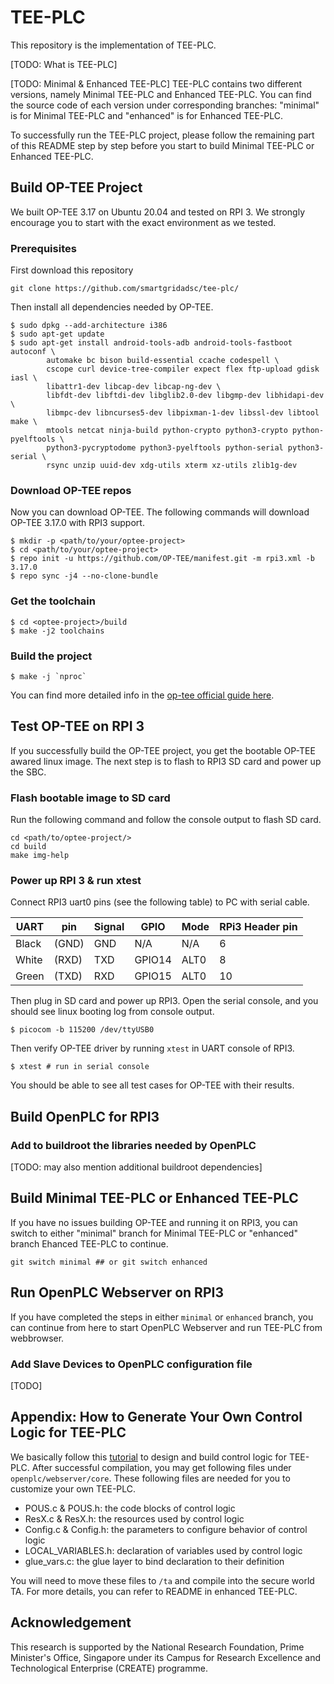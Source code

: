 # TEE-PLC

This repository is the implementation of TEE-PLC. 

[TODO: What is TEE-PLC]

[TODO: Minimal & Enhanced TEE-PLC]
TEE-PLC contains two different versions, namely Minimal TEE-PLC and Enhanced TEE-PLC.
You can find the source code of each version under corresponding branches: "minimal" is for Minimal TEE-PLC and "enhanced" is for Enhanced TEE-PLC.

To successfully run the TEE-PLC project, please follow the remaining part of this README step by step before you start to build Minimal TEE-PLC or Enhanced TEE-PLC.


## Build OP-TEE Project

We built OP-TEE 3.17 on Ubuntu 20.04 and tested on RPI 3. We strongly encourage you to start with the exact environment as we tested. 

### Prerequisites
First download this repository

``` shell
git clone https://github.com/smartgridadsc/tee-plc/
```

Then install all dependencies needed by OP-TEE.

``` shell
$ sudo dpkg --add-architecture i386
$ sudo apt-get update
$ sudo apt-get install android-tools-adb android-tools-fastboot autoconf \
        automake bc bison build-essential ccache codespell \
        cscope curl device-tree-compiler expect flex ftp-upload gdisk iasl \
        libattr1-dev libcap-dev libcap-ng-dev \
        libfdt-dev libftdi-dev libglib2.0-dev libgmp-dev libhidapi-dev \
        libmpc-dev libncurses5-dev libpixman-1-dev libssl-dev libtool make \
        mtools netcat ninja-build python-crypto python3-crypto python-pyelftools \
        python3-pycryptodome python3-pyelftools python-serial python3-serial \
        rsync unzip uuid-dev xdg-utils xterm xz-utils zlib1g-dev
```

### Download OP-TEE repos

Now you can download OP-TEE. The following commands will download OP-TEE 3.17.0 with RPI3 support.

``` shell
$ mkdir -p <path/to/your/optee-project>
$ cd <path/to/your/optee-project>
$ repo init -u https://github.com/OP-TEE/manifest.git -m rpi3.xml -b 3.17.0
$ repo sync -j4 --no-clone-bundle
```

### Get the toolchain

``` shell
$ cd <optee-project>/build
$ make -j2 toolchains
```

### Build the project

``` shell
$ make -j `nproc`
```

You can find more detailed info in the [op-tee official guide here](https://optee.readthedocs.io/en/3.17.0/building/gits/build.html#build).

## Test OP-TEE on RPI 3

If you successfully build the OP-TEE project, you get the bootable OP-TEE awared linux image. The next step is to flash to RPI3 SD card and power up the SBC.

### Flash bootable image to SD card

Run the following command and follow the console output to flash SD card.

``` shell
cd <path/to/optee-project/>
cd build
make img-help
```

### Power up RPI 3 & run xtest

Connect RPI3 uart0 pins (see the following table) to PC with serial cable.

| UART   | pin   | Signal | GPIO   | Mode  | RPi3 Header pin |
|--------|-------|--------|--------|-------|-----------------|
| Black  | (GND) | GND    | N/A    | N/A   | 6               |
| White  | (RXD) | TXD    | GPIO14 | ALT0  | 8               |
| Green  | (TXD) | RXD    | GPIO15 | ALT0  | 10              |

Then plug in SD card and power up RPI3. Open the serial console, and you should see linux booting log from console output.

``` shell
$ picocom -b 115200 /dev/ttyUSB0
```

Then verify OP-TEE driver by running `xtest` in UART console of RPI3.

``` shell
$ xtest # run in serial console
```

You should be able to see all test cases for OP-TEE with their results.

## Build OpenPLC for RPI3

### Add to buildroot the libraries needed by OpenPLC
[TODO: may also mention additional buildroot dependencies]

## Build Minimal TEE-PLC or Enhanced TEE-PLC

If you have no issues building OP-TEE and running it on RPI3, you can switch to either "minimal" branch for Minimal TEE-PLC or "enhanced" branch Ehanced TEE-PLC to continue.

``` shell
git switch minimal ## or git switch enhanced
```

## Run OpenPLC Webserver on RPI3
If you have completed the steps in either `minimal` or `enhanced` branch, you can continue from here to start OpenPLC Webserver and run TEE-PLC from webbrowser.

### Add Slave Devices to OpenPLC configuration file 
[TODO]

## Appendix: How to Generate Your Own Control Logic for TEE-PLC
We basically follow this [tutorial](https://autonomylogic.com/docs/3-2-creating-your-first-project-on-openplc-editor/) to design and build control logic for TEE-PLC. After successful compilation, you may get following files under `openplc/webserver/core`. These following files are needed for you to customize your own TEE-PLC.

- POUS.c & POUS.h: the code blocks of control logic
- ResX.c & ResX.h: the resources used by control logic
- Config.c & Config.h: the parameters to configure behavior of control logic
- LOCAL_VARIABLES.h: declaration of variables used by control logic
- glue_vars.c: the glue layer to bind declaration to their definition

You will need to move these files to `/ta` and compile into the secure world TA. For more details, you can refer to README in enhanced TEE-PLC.

## Acknowledgement
This research is supported by the National Research Foundation, Prime Minister's Office, Singapore under its Campus for Research Excellence and Technological Enterprise (CREATE) programme.